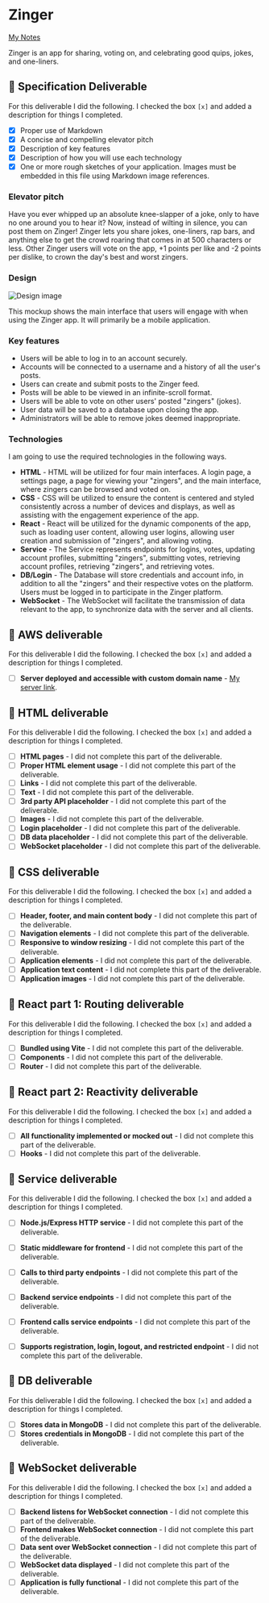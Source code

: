 # Zinger

[My Notes](notes.md)

Zinger is an app for sharing, voting on, and celebrating good quips, jokes, and one-liners.

## 🚀 Specification Deliverable

For this deliverable I did the following. I checked the box `[x]` and added a description for things I completed.

- [x] Proper use of Markdown
- [x] A concise and compelling elevator pitch
- [x] Description of key features
- [x] Description of how you will use each technology
- [x] One or more rough sketches of your application. Images must be embedded in this file using Markdown image references.

### Elevator pitch

Have you ever whipped up an absolute knee-slapper of a joke, only to have no one around you to hear it? Now, instead of wilting in silence, you can post them on Zinger! Zinger lets you share jokes, one-liners, rap bars, and anything else to get the crowd roaring that comes in at 500 characters or less. Other Zinger users will vote on the app, +1 points per like and -2 points per dislike, to crown the day's best and worst zingers.

### Design

![Design image](zinger_mockup.png)

This mockup shows the main interface that users will engage with when using the Zinger app. It will primarily be a mobile application.

### Key features

- Users will be able to log in to an account securely.
- Accounts will be connected to a username and a history of all the user's posts.
- Users can create and submit posts to the Zinger feed.
- Posts will be able to be viewed in an infinite-scroll format.
- Users will be able to vote on other users' posted "zingers" (jokes).
- User data will be saved to a database upon closing the app.
- Administrators will be able to remove jokes deemed inappropriate.

### Technologies

I am going to use the required technologies in the following ways.

- **HTML** - HTML will be utilized for four main interfaces. A login page, a settings page, a page for viewing your "zingers", and the main interface, where zingers can be browsed and voted on.
- **CSS** - CSS will be utilized to ensure the content is centered and styled consistently across a number of devices and displays, as well as assisting with the engagement experience of the app.
- **React** - React will be utilized for the dynamic components of the app, such as loading user content, allowing user logins, allowing user creation and submission of "zingers", and allowing voting.
- **Service** - The Service represents endpoints for logins, votes, updating account profiles, submitting "zingers", submitting votes, retrieving account profiles, retrieving "zingers", and retrieving votes.
- **DB/Login** - The Database will store credentials and account info, in addition to all the "zingers" and their respective votes on the platform. Users must be logged in to participate in the Zinger platform.
- **WebSocket** - The WebSocket will facilitate the transmission of data relevant to the app, to synchronize data with the server and all clients.

## 🚀 AWS deliverable

For this deliverable I did the following. I checked the box `[x]` and added a description for things I completed.

- [ ] **Server deployed and accessible with custom domain name** - [My server link](https://yourdomainnamehere.click).

## 🚀 HTML deliverable

For this deliverable I did the following. I checked the box `[x]` and added a description for things I completed.

- [ ] **HTML pages** - I did not complete this part of the deliverable.
- [ ] **Proper HTML element usage** - I did not complete this part of the deliverable.
- [ ] **Links** - I did not complete this part of the deliverable.
- [ ] **Text** - I did not complete this part of the deliverable.
- [ ] **3rd party API placeholder** - I did not complete this part of the deliverable.
- [ ] **Images** - I did not complete this part of the deliverable.
- [ ] **Login placeholder** - I did not complete this part of the deliverable.
- [ ] **DB data placeholder** - I did not complete this part of the deliverable.
- [ ] **WebSocket placeholder** - I did not complete this part of the deliverable.

## 🚀 CSS deliverable

For this deliverable I did the following. I checked the box `[x]` and added a description for things I completed.

- [ ] **Header, footer, and main content body** - I did not complete this part of the deliverable.
- [ ] **Navigation elements** - I did not complete this part of the deliverable.
- [ ] **Responsive to window resizing** - I did not complete this part of the deliverable.
- [ ] **Application elements** - I did not complete this part of the deliverable.
- [ ] **Application text content** - I did not complete this part of the deliverable.
- [ ] **Application images** - I did not complete this part of the deliverable.

## 🚀 React part 1: Routing deliverable

For this deliverable I did the following. I checked the box `[x]` and added a description for things I completed.

- [ ] **Bundled using Vite** - I did not complete this part of the deliverable.
- [ ] **Components** - I did not complete this part of the deliverable.
- [ ] **Router** - I did not complete this part of the deliverable.

## 🚀 React part 2: Reactivity deliverable

For this deliverable I did the following. I checked the box `[x]` and added a description for things I completed.

- [ ] **All functionality implemented or mocked out** - I did not complete this part of the deliverable.
- [ ] **Hooks** - I did not complete this part of the deliverable.

## 🚀 Service deliverable

For this deliverable I did the following. I checked the box `[x]` and added a description for things I completed.

- [ ] **Node.js/Express HTTP service** - I did not complete this part of the deliverable.
- [ ] **Static middleware for frontend** - I did not complete this part of the deliverable.
- [ ] **Calls to third party endpoints** - I did not complete this part of the deliverable.
- [ ] **Backend service endpoints** - I did not complete this part of the deliverable.
- [ ] **Frontend calls service endpoints** - I did not complete this part of the deliverable.
- [ ] **Supports registration, login, logout, and restricted endpoint** - I did not complete this part of the deliverable.


## 🚀 DB deliverable

For this deliverable I did the following. I checked the box `[x]` and added a description for things I completed.

- [ ] **Stores data in MongoDB** - I did not complete this part of the deliverable.
- [ ] **Stores credentials in MongoDB** - I did not complete this part of the deliverable.

## 🚀 WebSocket deliverable

For this deliverable I did the following. I checked the box `[x]` and added a description for things I completed.

- [ ] **Backend listens for WebSocket connection** - I did not complete this part of the deliverable.
- [ ] **Frontend makes WebSocket connection** - I did not complete this part of the deliverable.
- [ ] **Data sent over WebSocket connection** - I did not complete this part of the deliverable.
- [ ] **WebSocket data displayed** - I did not complete this part of the deliverable.
- [ ] **Application is fully functional** - I did not complete this part of the deliverable.

